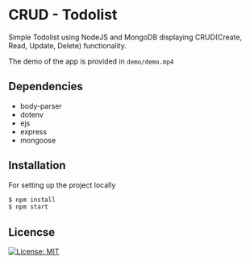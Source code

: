 # CRUD - Todolist

Simple Todolist using NodeJS and MongoDB displaying CRUD(Create, Read, Update, Delete) functionality. 

The demo of the app is provided in ```demo/demo.mp4```


## Dependencies

* body-parser
* dotenv
* ejs
* express
* mongoose

## Installation

For setting up the project locally

```sh
$ npm install
$ npm start
```

## Licencse
[![License: MIT](https://img.shields.io/badge/License-MIT-yellow.svg)](https://opensource.org/licenses/MIT)

